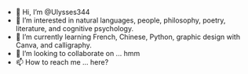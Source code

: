 - 👋 Hi, I’m @Ulysses344
- 👀 I’m interested in natural languages, people, philosophy, poetry, literature, and cognitive psychology.
- 🌱 I’m currently learning French, Chinese, Python, graphic design with Canva, and calligraphy.
- 💞️ I’m looking to collaborate on ... hmm
- 📫 How to reach me ... here?

<!---
Ulysses344/Ulysses344 is a ✨ special ✨ repository because its `README.md` (this file) appears on your GitHub profile.
You can click the Preview link to take a look at your changes.
--->
